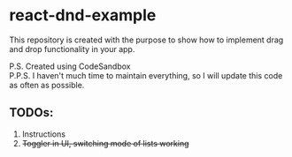 # react-dnd-example

This repository is created with the purpose to show how to implement drag and drop functionality in your app.


P.S. Created using CodeSandbox  
P.P.S. I haven't much time to maintain everything, so I will update this code as often as possible.

## TODOs:
1. Instructions
2. ~~Toggler in UI, switching mode of lists working~~
